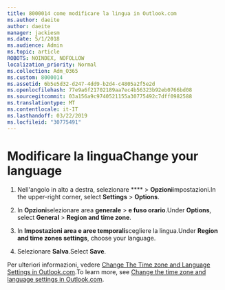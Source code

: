 ```yaml
---
title: 8000014 come modificare la lingua in Outlook.com
ms.author: daeite
author: daeite
manager: jackiesm
ms.date: 5/1/2018
ms.audience: Admin
ms.topic: article
ROBOTS: NOINDEX, NOFOLLOW
localization_priority: Normal
ms.collection: Adm_O365
ms.custom: 8000014
ms.assetid: 6b5e5d32-d247-4dd9-b2d4-c4805a2f5e2d
ms.openlocfilehash: 77e9a6f21702189aa7ec4b56323b92eb0766bd08
ms.sourcegitcommit: 03a156a9c9740521155a30775492c7dff0982588
ms.translationtype: MT
ms.contentlocale: it-IT
ms.lasthandoff: 03/22/2019
ms.locfileid: "30775491"
---
```

# <a name="change-your-language"></a><span data-ttu-id="74251-102">Modificare la lingua</span><span class="sxs-lookup"><span data-stu-id="74251-102">Change your language</span></span>

1. <span data-ttu-id="74251-103">Nell'angolo in alto a destra, selezionare \*\*\*\* \> **Opzioni**impostazioni.</span><span class="sxs-lookup"><span data-stu-id="74251-103">In the upper-right corner, select **Settings** \> **Options**.</span></span>
    
2. <span data-ttu-id="74251-104">In **Opzioni**selezionare area **generale** \> **e fuso orario**.</span><span class="sxs-lookup"><span data-stu-id="74251-104">Under **Options**, select **General** \> **Region and time zone**.</span></span>
    
3. <span data-ttu-id="74251-105">In **Impostazioni area e aree temporali**scegliere la lingua.</span><span class="sxs-lookup"><span data-stu-id="74251-105">Under **Region and time zones settings**, choose your language.</span></span>
    
4. <span data-ttu-id="74251-106">Selezionare **Salva**.</span><span class="sxs-lookup"><span data-stu-id="74251-106">Select **Save**.</span></span>
    
<span data-ttu-id="74251-107">Per ulteriori informazioni, vedere [Change The Time zone and Language Settings in Outlook.com](https://go.microsoft.com/fwlink/p/?linkid=873132).</span><span class="sxs-lookup"><span data-stu-id="74251-107">To learn more, see [Change the time zone and language settings in Outlook.com](https://go.microsoft.com/fwlink/p/?linkid=873132).</span></span>
  

